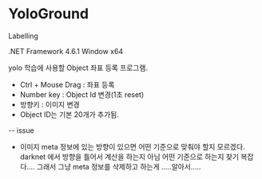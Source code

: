 # YoloGround
Labelling 

.NET Framework 4.6.1
Window x64

yolo 학습에 사용할 Object 좌표 등록 프로그램.

- Ctrl + Mouse Drag  : 좌표 등록
- Number key : Object Id 변경(1초 reset)
- 방향키 : 이미지 변경
- Object ID는 기본 20개가 추가됨. 



-- issue
- 이미지 meta 정보에 있는 방향이 있으면 어떤 기준으로 맞춰야 할지 모르겠다.
darknet 에서 방향을 틀어서 계산을 하는지 아님 어떤 기준으로 하는지 찾기 복잡다....
그래서 그냥 meta 정보를 삭제하고 하는게 .....알아서.....


